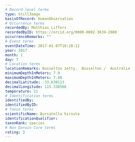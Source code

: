 ```yaml
---
# Record-level terms
type: StillImage
basisOfRecord: HumanObservation
# Occurrence terms
recordedBy: Matthias Liffers
recordedByID: https://orcid.org/0000-0002-3639-2080
occurrenceRemarks: ""
# Event terms
eventDateTime: 2017-01-07T10:28:12
year: 2017
month: 1
day: 7
# Location terms
locationRemarks: Busselton Jetty,  Busselton /  Australia
minimumDepthInMeters: 7.9
maximumDepthInMeters: 7.88
decimalLatitude: -33.630113
decimalLongitude: 115.338566
temperature: 21
# Identification terms
identifiedBy: 
identifiedByID: 
# Taxon terms
scientificName: Bursatella hirsuta
identificationQualifier: 
taxonRank: species
# Non Darwin Core terms
rating: 3
---
```

